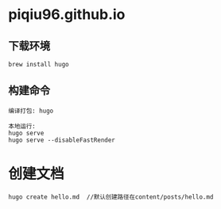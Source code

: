 # piqiu96.github.io

## 下载环境
```
brew install hugo
```

## 构建命令

```
编译打包: hugo

本地运行: 
hugo serve
hugo serve --disableFastRender
```



# 创建文档

```
hugo create hello.md  //默认创建路径在content/posts/hello.md
```

